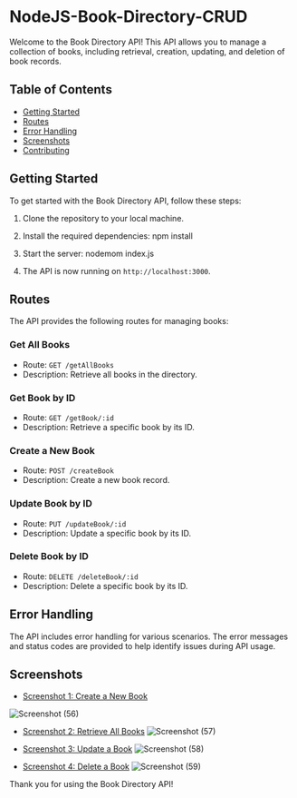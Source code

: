 # NodeJS-Book-Directory-CRUD

Welcome to the Book Directory API! This API allows you to manage a collection of books, including retrieval, creation, updating, and deletion of book records.

## Table of Contents

- [Getting Started](#getting-started)
- [Routes](#routes)
- [Error Handling](#error-handling)
- [Screenshots](#screenshots)
- [Contributing](#contributing)

## Getting Started

To get started with the Book Directory API, follow these steps:

1. Clone the repository to your local machine.

2. Install the required dependencies: npm install

3. Start the server: nodemom index.js

4. The API is now running on `http://localhost:3000`.

## Routes

The API provides the following routes for managing books:

### Get All Books

- Route: `GET /getAllBooks`
- Description: Retrieve all books in the directory.

### Get Book by ID

- Route: `GET /getBook/:id`
- Description: Retrieve a specific book by its ID.

### Create a New Book

- Route: `POST /createBook`
- Description: Create a new book record.

### Update Book by ID

- Route: `PUT /updateBook/:id`
- Description: Update a specific book by its ID.

### Delete Book by ID

- Route: `DELETE /deleteBook/:id`
- Description: Delete a specific book by its ID.

## Error Handling

The API includes error handling for various scenarios. The error messages and status codes are provided to help identify issues during API usage.

## Screenshots


- [Screenshot 1: Create a New Book](#)
  
![Screenshot (56)](https://github.com/SAUMYXA/NodeJS-Book-Directory-CRUD/assets/104627870/98b69247-d702-474b-9240-f72c132a89d4)
- [Screenshot 2: Retrieve All Books](#)
  ![Screenshot (57)](https://github.com/SAUMYXA/NodeJS-Book-Directory-CRUD/assets/104627870/c59634c2-bba7-4bdc-8530-07ad35d2b766)

- [Screenshot 3: Update a Book](#)
  ![Screenshot (58)](https://github.com/SAUMYXA/NodeJS-Book-Directory-CRUD/assets/104627870/86867d0d-18b0-4748-a7aa-7922aa058b50)

- [Screenshot 4: Delete a Book](#)
![Screenshot (59)](https://github.com/SAUMYXA/NodeJS-Book-Directory-CRUD/assets/104627870/47963158-0eca-43c0-bac3-35b927d853e0)



Thank you for using the Book Directory API!
